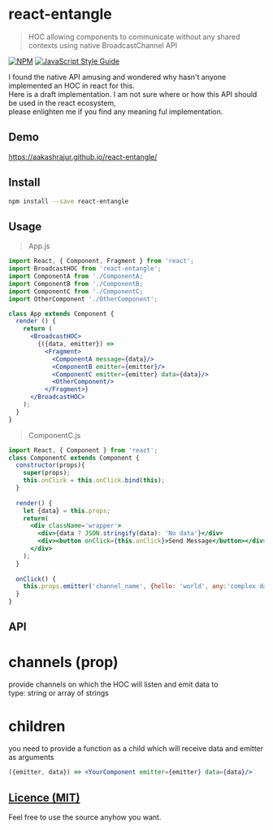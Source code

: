 # react-entangle

> HOC allowing components to communicate without any shared contexts using native BroadcastChannel API

[![NPM](https://img.shields.io/npm/v/react-entangle.svg)](https://www.npmjs.com/package/react-entangle) [![JavaScript Style Guide](https://img.shields.io/badge/code_style-standard-brightgreen.svg)](https://standardjs.com)


I found the native API amusing and wondered why hasn't anyone implemented an HOC in react for this.  
Here is a draft implementation. I am not sure where or how this API should be used in the react ecosystem,  
please enlighten me if you find any meaning ful implementation.


## Demo
https://aakashrajur.github.io/react-entangle/


## Install

```bash
npm install --save react-entangle
```

## Usage

> App.js
```jsx harmony
import React, { Component, Fragment } from 'react';
import BroadcastHOC from 'react-entangle';
import ComponentA from './ComponentA;
import ComponentB from './ComponentB;
import ComponentC from './ComponentC;
import OtherComponent './OtherComponent';

class App extends Component {
  render () {
    return (
      <BroadcastHOC>
        {({data, emitter}) => 
          <Fragment>
            <ComponentA message={data}/>
            <ComponentB emitter={emitter}/>
            <ComponentC emitter={emitter} data={data}/>
            <OtherComponent/>
          </Fragment>}
      </BroadcastHOC>
    );
  }
}
```



> ComponentC.js
```jsx harmony
import React, { Component } from 'react';
class ComponentC extends Component {
  constructor(props){
    super(props);
    this.onClick = this.onClick.bind(this);
  }
  
  render() {
    let {data} = this.props;
    return(
	  <div className='wrapper'>
		<div>{data ? JSON.stringify(data): 'No data'}</div>
		<div><button onClick={this.onClick}>Send Message</button></div>
	  </div>
	);
  }
  
  onClick() {
    this.props.emitter('channel_name', {hello: 'world', any:'complex data'});
  }
}
```


## API
# channels (prop)  
provide channels on which the HOC will listen and emit data to  
type: string or array of strings

# children
you need to provide a function as a child which will receive data and emitter as arguments
```jsx harmony
({emitter, data}) => <YourComponent emitter={emitter} data={data}/>
```

## [Licence (MIT)](https://github.com/aakashRajur/react-entangle/blob/master/LICENCE)
Feel free to use the source anyhow you want.
